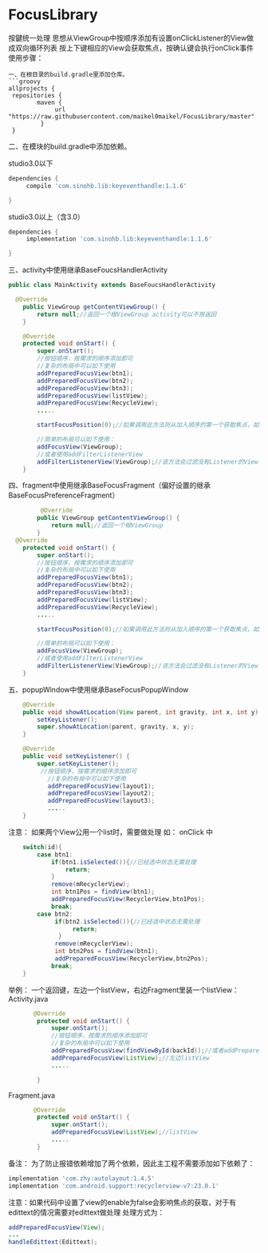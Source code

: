 # FocusLibrary
按鍵统一处理
思想从ViewGroup中按顺序添加有设置onClickListener的View做成双向循环列表
按上下键相应的View会获取焦点，按确认键会执行onClick事件
使用步骤：
```
一、在根目录的build.gradle里添加仓库。
```groovy
allprojects {
 repositories {
        maven {
             url "https://raw.githubusercontent.com/maikel0maikel/FocusLibrary/master"
         }
 }
```
二、在模块的build.gradle中添加依赖。

studio3.0以下
```groovy
dependencies {
     compile 'com.sinohb.lib:keyeventhandle:1.1.6'

}
```
 studio3.0以上（含3.0）
 ```groovy
 dependencies {
      implementation 'com.sinohb.lib:keyeventhandle:1.1.6'

 }
```
三、activity中使用继承BaseFoucsHandlerActivity
```java
public class MainActivity extends BaseFoucsHandlerActivity

  @Override
    public ViewGroup getContentViewGroup() {
        return null;//返回一个根ViewGroup activity可以不用返回
    }

    @Override
    protected void onStart() {
        super.onStart();
        //按钮顺序，按需求的顺序添加即可
        //复杂的布局中可以如下使用
        addPreparedFocusView(btn1);
        addPreparedFocusView(btn2);
        addPreparedFocusView(btn3);
        addPreparedFocusView(listView);
        addPreparedFocusView(RecycleView);
        .....

        startFocusPosition(0);//如果调用此方法则从加入顺序的第一个获取焦点，如果不调用此方法进去界面第一个不显示焦点需要按一次物理按键

        //简单的布局可以如下使用：
        addFocusView(ViewGroup);
        //或者使用addFilterListenerView
        addFilterListenerView(ViewGroup);//该方法会过滤没有Listener的View
    }
```
四、fragment中使用继承BaseFocusFragment（偏好设置的继承BaseFocusPreferenceFragment）
```java
         @Override
        public ViewGroup getContentViewGroup() {
            return null;//返回一个根ViewGroup
        }
  @Override
    protected void onStart() {
        super.onStart();
        //按钮顺序，按需求的顺序添加即可
        //复杂的布局中可以如下使用
        addPreparedFocusView(btn1);
        addPreparedFocusView(btn2);
        addPreparedFocusView(btn3);
        addPreparedFocusView(listView);
        addPreparedFocusView(RecycleView);
        .....

        startFocusPosition(0);//如果调用此方法则从加入顺序的第一个获取焦点，如果不调用此方法进去界面第一个不显示焦点需要按一次物理按键

        //简单的布局可以如下使用：
        addFocusView(ViewGroup);
        //或者使用addFilterListenerView
        addFilterListenerView(ViewGroup);//该方法会过滤没有Listener的View
    }
```
五、popupWindow中使用继承BaseFocusPopupWindow
```java
    @Override
    public void showAtLocation(View parent, int gravity, int x, int y) {
        setKeyListener();
        super.showAtLocation(parent, gravity, x, y);
    }

    @Override
    public void setKeyListener() {
        super.setKeyListener();
         //按钮顺序，按需求的顺序添加即可
           //复杂的布局中可以如下使用
           addPreparedFocusView(layout1);
           addPreparedFocusView(layout2);
           addPreparedFocusView(layout3);
           .....
    }
```
注意：
如果两个View公用一个list时，需要做处理
如：
 onClick 中
```java
    switch(id){
        case btn1:
            if(btn1.isSelected()){//已经选中状态无需处理
                return;
            }
            remove(mRecyclerView);
            int btn1Pos = findView(btn1);
            addPreparedFocusView(RecyclerView,btn1Pos);
            break;
        case btn2:
             if(btn2.isSelected()){//已经选中状态无需处理
                  return;
              }
             remove(mRecyclerView);
             int btn2Pos = findView(btn1);
             addPreparedFocusView(RecyclerView,btn2Pos);
            break;
    }
```


举例： 一个返回键，左边一个listView，右边Fragment里装一个listView：
Activity.java
```java
       @Override
        protected void onStart() {
            super.onStart();
            //按钮顺序，按需求的顺序添加即可
            //复杂的布局中可以如下使用
            addPreparedFocusView(findViewById(backId));//或者addPreparedFocusView(backBtn)
            addPreparedFocusView(ListView);//左边listView
            .....

        }

 ```
Fragment.java
```java
       @Override
        protected void onStart() {
            super.onStart();
            addPreparedFocusView(ListView);//listView
            .....
        }

```
备注：
为了防止报错依赖增加了两个依赖，因此主工程不需要添加如下依赖了：
```groovy
implementation 'com.zhy:autolayout:1.4.5'
implementation 'com.android.support:recyclerview-v7:23.0.1'
```
注意：如果代码中设置了view的enable为false会影响焦点的获取，对于有edittext的情况需要对edittext做处理
处理方式为：
```java
addPreparedFocusView(View);
...
handleEdittext(Edittext);
```